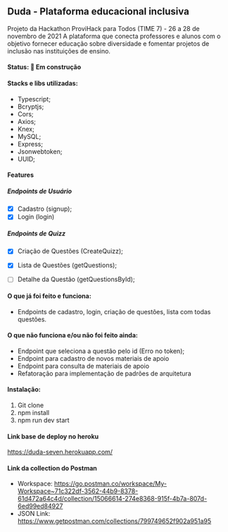 ## Duda - Plataforma educacional inclusiva

Projeto da Hackathon ProviHack para Todos (TIME 7) - 26 a 28 de novembro de 2021
A plataforma que conecta professores e alunos com o objetivo fornecer educação sobre diversidade e fomentar projetos de inclusão nas instituições de ensino.


#### Status: 🚧 Em construção 

#### Stacks e libs utilizadas:
- Typescript;
- Bcryptjs;
- Cors;
- Axios;
- Knex;
- MySQL;
- Express;
- Jsonwebtoken;
- UUID;

#### Features
##### Endpoints de Usuário
- [x] Cadastro (signup);
- [x] Login (login)

##### Endpoints de Quizz
- [x] Criação de Questões (CreateQuizz);
- [x] Lista de Questões (getQuestions);
- [ ] Detalhe da Questão (getQuestionsById);


#### O que já foi feito e funciona:
- Endpoints de cadastro, login, criação de questões, lista com todas questões. 

#### O que não funciona e/ou não foi feito ainda:
- Endpoint que seleciona a questão pelo id (Erro no token);
- Endpoint para cadastro de novos materiais de apoio
- Endpoint para consulta de materiais de apoio
- Refatoração para implementação de padrões de arquitetura

#### Instalação:
1) Git clone <link do repo>
2) npm install
3) npm run dev start

#### Link base de deploy no heroku
https://duda-seven.herokuapp.com/

#### Link da collection do Postman
- Workspace: https://go.postman.co/workspace/My-Workspace~71c322df-3562-44b9-8378-61d472a64c4d/collection/15066614-274e8368-915f-4b7a-807d-6ed99ed84927
- JSON Link: https://www.getpostman.com/collections/799749652f902a951a95
